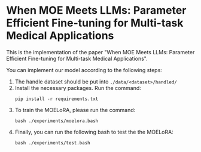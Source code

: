 # When MOE Meets LLMs: Parameter Efficient Fine-tuning for Multi-task Medical Applications

This is the implementation of the paper "When MOE Meets LLMs: Parameter Efficient Fine-tuning for Multi-task Medical Applications".

You can implement our model according to the following steps:

1. The handle dataset should be put into `./data/<dataset>/handled/`
2. Install the necessary packages. Run the command:
   ```
   pip install -r requirements.txt
   ```
3. To train the MOELoRA, please run the command:
   ```
   bash ./experiments/moelora.bash
   ```
4. Finally, you can run the following bash to test the the MOELoRA:
   ```
   bash ./experiments/test.bash
   ```
